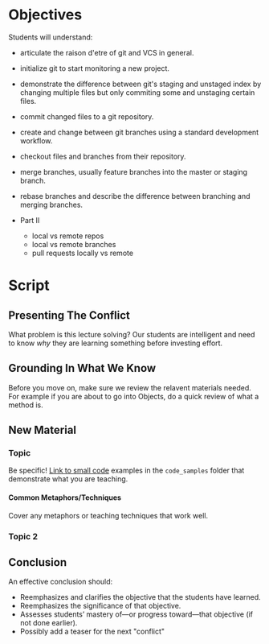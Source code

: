 # Objectives

Students will understand:

  * articulate the raison d'etre of git and VCS in general.
  * initialize git to start monitoring a new project.
  * demonstrate the difference between git's staging and unstaged index by changing multiple files but only commiting some and unstaging certain files.
  * commit changed files to a git repository.
  * create and change between git branches using a standard development workflow.
  * checkout files and branches from their repository.
  * merge branches, usually feature branches into the master or staging branch.
  * rebase branches and describe the difference between branching and merging branches. 

  * Part II
    * local vs remote repos
    * local vs remote branches
    * pull requests locally vs remote

# Script

## Presenting The Conflict

What problem is this lecture solving? Our students are intelligent and need to
know *why* they are learning something before investing effort.

## Grounding In What We Know

Before you move on, make sure we review the relavent materials needed. For
example if you are about to go into Objects, do a quick review of what a method
is.

## New Material

### Topic

Be specific! [Link to small code](code_samples/001.sample.rb) examples in the `code_samples` folder that
demonstrate what you are teaching.

#### Common Metaphors/Techniques

Cover any metaphors or teaching techniques that work well.

### Topic 2

## Conclusion

An effective conclusion should:

  * Reemphasizes and clarifies the objective that the students have learned.
  * Reemphasizes the significance of that objective.
  * Assesses students’ mastery of—or progress toward—that objective (if not done earlier). 
  * Possibly add a teaser for the next "conflict"
